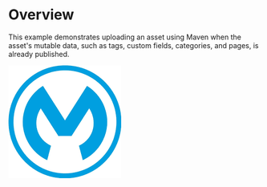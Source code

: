 # **Overview**

This example demonstrates uploading an asset using Maven when the asset's mutable data, such as tags, custom fields, categories, and pages, is already published.

![Alternative Text](resources/logo.png "Exchange logo")
